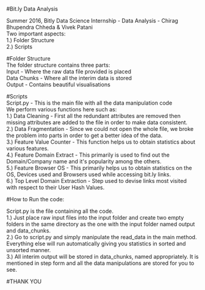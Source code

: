#Bit.ly Data Analysis  

Summer 2016, Bitly Data Science Internship - Data Analysis - Chirag Bhupendra Chheda & Vivek Patani  
Two important aspects:  
1.) Folder Structure  
2.) Scripts  

#Folder Structure  
The folder structure contains three parts:  
Input - Where the raw data file provided is placed  
Data Chunks - Where all the interim data is stored  
Output - Contains beautiful visualisations  

#Scripts  
Script.py - This is the main file with all the data manipulation code  
We perform various functions here such as:  
1.) Data Cleaning - First all the redundant attributes are removed then missing attributes are added to the file in order to make data consistent.  
2.) Data Fragmentation - Since we could not open the whole file, we broke the problem into parts in order to get a better idea of the data.  
3.) Feature Value Counter - This function helps us to obtain statistics about various features.  
4.) Feature Domain Extract - This primarily is used to find out the Domain/Company name and it's popularity among the others.  
5.) Feature Browser OS - This primarily helps us to obtain statistics on the OS, Devices used and Browsers used while accessing bit.ly links.  
6.) Top Level Domain Extraction - Step used to devise links most visited with respect to their User Hash Values.  
  
#How to Run the code:

Script.py is the file containing all the code.  
1.) Just place raw input files into the input folder and create two empty folders in the same directory as the one with the input folder named output and data_chunks.  
2.) Go to script.py and simply manipulate the read_data in the main method. Everything else will run automatically giving you statistics in sorted and unsorted manner.  
3.) All interim output will be stored in data_chunks, named appropriately. It is mentioned in step form and all the data manipulations are stored for you to see.  
  
#THANK YOU  